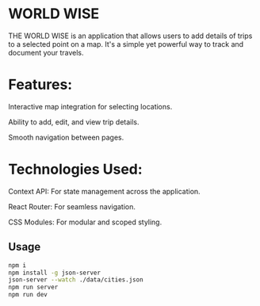 # WORLD WISE

THE WORLD WISE is an application that allows users to add details of trips to a selected point on a map. It's a simple yet powerful way to track and document your travels.
# Features:

Interactive map integration for selecting locations.

Ability to add, edit, and view trip details.

Smooth navigation between pages.
# Technologies Used:

Context API: For state management across the application.

React Router: For seamless navigation.

CSS Modules: For modular and scoped styling.
## Usage
```bash
npm i
npm install -g json-server
json-server --watch ./data/cities.json
npm run server
npm run dev
```

